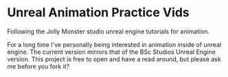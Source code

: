 # Unreal Animation Practice Vids
Following the Jolly Monster studio unreal engine tutorials for animation. 

For a long time I've personally being interested in animation inside of unreal engine. The current version mirrors that of the BSc Studios Unreal Engine version. 
This project is free to open and have a read around, but please ask me before you fork it?
